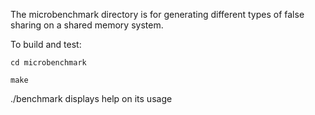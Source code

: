 The microbenchmark directory is for generating different types of false sharing on a shared memory system.

To build and test:

    cd microbenchmark

    make

./benchmark displays help on its usage
